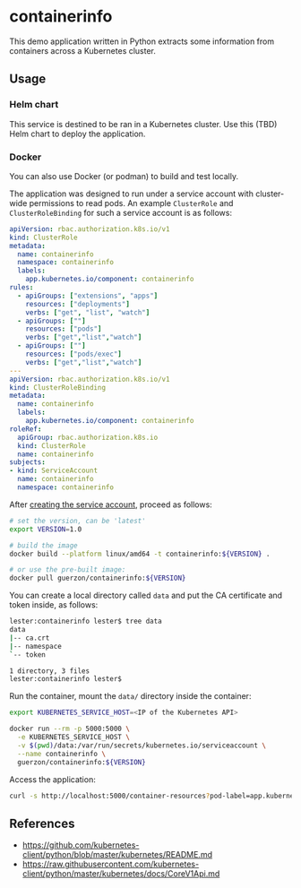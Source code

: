 
# containerinfo

This demo application written in Python extracts some information from containers across a Kubernetes cluster.

## Usage

### Helm chart

This service is destined to be ran in a Kubernetes cluster. Use this (TBD) Helm chart to deploy the application.

### Docker

You can also use Docker (or podman) to build and test locally.

The application was designed to run under a service account with cluster-wide permissions to read pods. An example `ClusterRole` and `ClusterRoleBinding` for such a service account is as follows:

```yaml
apiVersion: rbac.authorization.k8s.io/v1
kind: ClusterRole
metadata:
  name: containerinfo
  namespace: containerinfo
  labels:
    app.kubernetes.io/component: containerinfo
rules:
  - apiGroups: ["extensions", "apps"]
    resources: ["deployments"]
    verbs: ["get", "list", "watch"]
  - apiGroups: [""]
    resources: ["pods"]
    verbs: ["get","list","watch"]
  - apiGroups: [""]
    resources: ["pods/exec"]
    verbs: ["get","list","watch"]
---
apiVersion: rbac.authorization.k8s.io/v1
kind: ClusterRoleBinding
metadata:
  name: containerinfo
  labels:
    app.kubernetes.io/component: containerinfo
roleRef:
  apiGroup: rbac.authorization.k8s.io
  kind: ClusterRole
  name: containerinfo
subjects:
- kind: ServiceAccount
  name: containerinfo
  namespace: containerinfo
```

After [creating the service account](https://kubernetes.io/docs/tasks/configure-pod-container/configure-service-account/), proceed as follows:

```bash
# set the version, can be 'latest'
export VERSION=1.0

# build the image
docker build --platform linux/amd64 -t containerinfo:${VERSION} .

# or use the pre-built image:
docker pull guerzon/containerinfo:${VERSION}
```

You can create a local directory called `data` and put the CA certificate and token inside, as follows:

```bash
lester:containerinfo lester$ tree data
data
|-- ca.crt
|-- namespace
`-- token

1 directory, 3 files
lester:containerinfo lester$
```

Run the container, mount the `data/` directory inside the container:

```bash
export KUBERNETES_SERVICE_HOST=<IP of the Kubernetes API>

docker run --rm -p 5000:5000 \
  -e KUBERNETES_SERVICE_HOST \
  -v $(pwd)/data:/var/run/secrets/kubernetes.io/serviceaccount \
  --name containerinfo \
  guerzon/containerinfo:${VERSION}
```

Access the application:

```bash
curl -s http://localhost:5000/container-resources?pod-label=app.kubernetes.io/component=jenkins-master
```

## References

- <https://github.com/kubernetes-client/python/blob/master/kubernetes/README.md>
- <https://raw.githubusercontent.com/kubernetes-client/python/master/kubernetes/docs/CoreV1Api.md>
